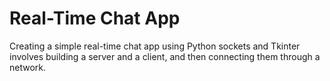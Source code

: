# Real-Time Chat App

Creating a simple real-time chat app using Python sockets and Tkinter involves building a server and a client, and then connecting them through a network.
